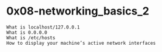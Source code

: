 # 0x08-networking_basics_2

```
What is localhost/127.0.0.1
What is 0.0.0.0
What is /etc/hosts
How to display your machine’s active network interfaces
```